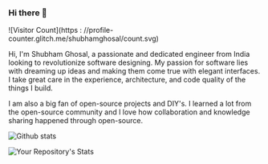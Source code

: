 ### Hi there 👋

![Visitor Count](https : //profile-counter.glitch.me/shubhamghosal/count.svg)

Hi, I'm Shubham Ghosal, a passionate and dedicated engineer from India looking to revolutionize software designing. My passion for software lies with dreaming up ideas and making them come true with elegant interfaces. I take great care in the experience, architecture, and code quality of the things I build.

I am also a big fan of open-source projects and DIY's. I learned a lot from the open-source community and I love how collaboration and knowledge sharing happened through open-source.


![Github stats](https://github-readme-stats.vercel.app/api?username=shubhamghosal)

![Your Repository's Stats](https://github-readme-stats.vercel.app/api/top-langs/?username=shubhamghosal&theme=blue-green)
